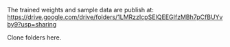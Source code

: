 The trained weights and sample data are publish at:
https://drive.google.com/drive/folders/1LMRzzIcpSEIQEEGIfzMBh7pCfBUYvby9?usp=sharing

Clone folders here.